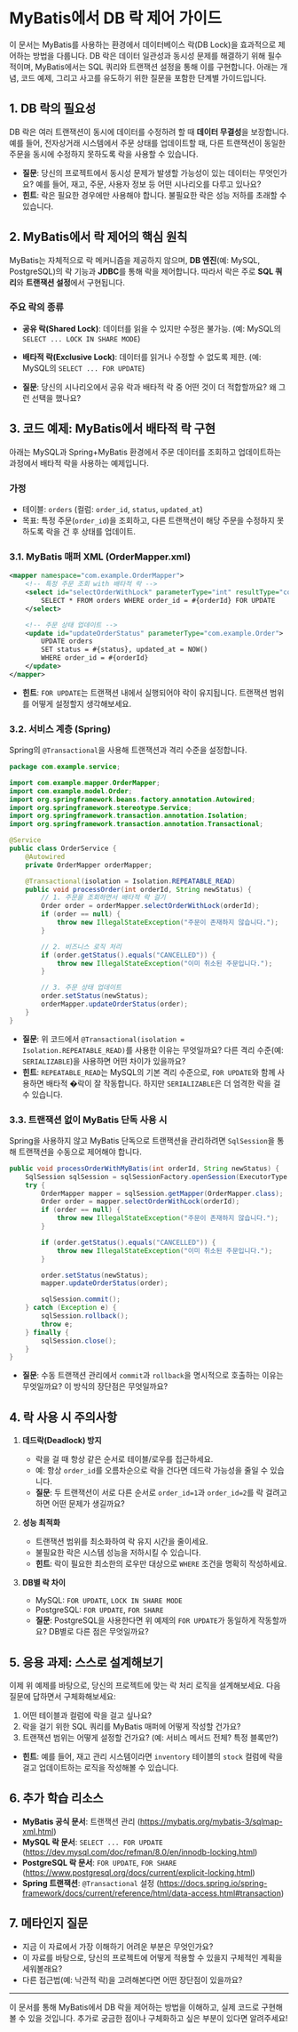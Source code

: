 # MyBatis에서 DB 락 제어 가이드

이 문서는 MyBatis를 사용하는 환경에서 데이터베이스 락(DB Lock)을 효과적으로 제어하는 방법을 다룹니다. DB 락은 데이터 일관성과 동시성 문제를 해결하기 위해 필수적이며, MyBatis에서는 SQL 쿼리와 트랜잭션 설정을 통해 이를 구현합니다. 아래는 개념, 코드 예제, 그리고 사고를 유도하기 위한 질문을 포함한 단계별 가이드입니다.

## 1. DB 락의 필요성

DB 락은 여러 트랜잭션이 동시에 데이터를 수정하려 할 때 **데이터 무결성**을 보장합니다. 예를 들어, 전자상거래 시스템에서 주문 상태를 업데이트할 때, 다른 트랜잭션이 동일한 주문을 동시에 수정하지 못하도록 락을 사용할 수 있습니다.

- **질문**: 당신의 프로젝트에서 동시성 문제가 발생할 가능성이 있는 데이터는 무엇인가요? 예를 들어, 재고, 주문, 사용자 정보 등 어떤 시나리오를 다루고 있나요?
- **힌트**: 락은 필요한 경우에만 사용해야 합니다. 불필요한 락은 성능 저하를 초래할 수 있습니다.

## 2. MyBatis에서 락 제어의 핵심 원칙

MyBatis는 자체적으로 락 메커니즘을 제공하지 않으며, **DB 엔진**(예: MySQL, PostgreSQL)의 락 기능과 **JDBC**를 통해 락을 제어합니다. 따라서 락은 주로 **SQL 쿼리**와 **트랜잭션 설정**에서 구현됩니다.

### 주요 락의 종류
- **공유 락(Shared Lock)**: 데이터를 읽을 수 있지만 수정은 불가능. (예: MySQL의 `SELECT ... LOCK IN SHARE MODE`)
- **배타적 락(Exclusive Lock)**: 데이터를 읽거나 수정할 수 없도록 제한. (예: MySQL의 `SELECT ... FOR UPDATE`)

- **질문**: 당신의 시나리오에서 공유 락과 배타적 락 중 어떤 것이 더 적합할까요? 왜 그런 선택을 했나요?

## 3. 코드 예제: MyBatis에서 배타적 락 구현

아래는 MySQL과 Spring+MyBatis 환경에서 주문 데이터를 조회하고 업데이트하는 과정에서 배타적 락을 사용하는 예제입니다.

### 가정
- 테이블: `orders` (컬럼: `order_id`, `status`, `updated_at`)
- 목표: 특정 주문(`order_id`)을 조회하고, 다른 트랜잭션이 해당 주문을 수정하지 못하도록 락을 건 후 상태를 업데이트.

### 3.1. MyBatis 매퍼 XML (OrderMapper.xml)

```xml
<mapper namespace="com.example.OrderMapper">
    <!-- 특정 주문 조회 with 배타적 락 -->
    <select id="selectOrderWithLock" parameterType="int" resultType="com.example.Order">
        SELECT * FROM orders WHERE order_id = #{orderId} FOR UPDATE
    </select>

    <!-- 주문 상태 업데이트 -->
    <update id="updateOrderStatus" parameterType="com.example.Order">
        UPDATE orders 
        SET status = #{status}, updated_at = NOW()
        WHERE order_id = #{orderId}
    </update>
</mapper>
```

- **힌트**: `FOR UPDATE`는 트랜잭션 내에서 실행되어야 락이 유지됩니다. 트랜잭션 범위를 어떻게 설정할지 생각해보세요.

### 3.2. 서비스 계층 (Spring)

Spring의 `@Transactional`을 사용해 트랜잭션과 격리 수준을 설정합니다.

```java
package com.example.service;

import com.example.mapper.OrderMapper;
import com.example.model.Order;
import org.springframework.beans.factory.annotation.Autowired;
import org.springframework.stereotype.Service;
import org.springframework.transaction.annotation.Isolation;
import org.springframework.transaction.annotation.Transactional;

@Service
public class OrderService {
    @Autowired
    private OrderMapper orderMapper;

    @Transactional(isolation = Isolation.REPEATABLE_READ)
    public void processOrder(int orderId, String newStatus) {
        // 1. 주문을 조회하면서 배타적 락 걸기
        Order order = orderMapper.selectOrderWithLock(orderId);
        if (order == null) {
            throw new IllegalStateException("주문이 존재하지 않습니다.");
        }

        // 2. 비즈니스 로직 처리
        if (order.getStatus().equals("CANCELLED")) {
            throw new IllegalStateException("이미 취소된 주문입니다.");
        }

        // 3. 주문 상태 업데이트
        order.setStatus(newStatus);
        orderMapper.updateOrderStatus(order);
    }
}
```

- **질문**: 위 코드에서 `@Transactional(isolation = Isolation.REPEATABLE_READ)`를 사용한 이유는 무엇일까요? 다른 격리 수준(예: `SERIALIZABLE`)을 사용하면 어떤 차이가 있을까요?
- **힌트**: `REPEATABLE_READ`는 MySQL의 기본 격리 수준으로, `FOR UPDATE`와 함께 사용하면 배타적 �락이 잘 작동합니다. 하지만 `SERIALIZABLE`은 더 엄격한 락을 걸 수 있습니다.

### 3.3. 트랜잭션 없이 MyBatis 단독 사용 시

Spring을 사용하지 않고 MyBatis 단독으로 트랜잭션을 관리하려면 `SqlSession`을 통해 트랜잭션을 수동으로 제어해야 합니다.

```java
public void processOrderWithMyBatis(int orderId, String newStatus) {
    SqlSession sqlSession = sqlSessionFactory.openSession(ExecutorType.SIMPLE, false);
    try {
        OrderMapper mapper = sqlSession.getMapper(OrderMapper.class);
        Order order = mapper.selectOrderWithLock(orderId);
        if (order == null) {
            throw new IllegalStateException("주문이 존재하지 않습니다.");
        }

        if (order.getStatus().equals("CANCELLED")) {
            throw new IllegalStateException("이미 취소된 주문입니다.");
        }

        order.setStatus(newStatus);
        mapper.updateOrderStatus(order);

        sqlSession.commit();
    } catch (Exception e) {
        sqlSession.rollback();
        throw e;
    } finally {
        sqlSession.close();
    }
}
```

- **질문**: 수동 트랜잭션 관리에서 `commit`과 `rollback`을 명시적으로 호출하는 이유는 무엇일까요? 이 방식의 장단점은 무엇일까요?

## 4. 락 사용 시 주의사항

1. **데드락(Deadlock) 방지**
   - 락을 걸 때 항상 같은 순서로 테이블/로우를 접근하세요.
   - 예: 항상 `order_id`를 오름차순으로 락을 건다면 데드락 가능성을 줄일 수 있습니다.
   - **질문**: 두 트랜잭션이 서로 다른 순서로 `order_id=1`과 `order_id=2`를 락 걸려고 하면 어떤 문제가 생길까요?

2. **성능 최적화**
   - 트랜잭션 범위를 최소화하여 락 유지 시간을 줄이세요.
   - 불필요한 락은 시스템 성능을 저하시킬 수 있습니다.
   - **힌트**: 락이 필요한 최소한의 로우만 대상으로 `WHERE` 조건을 명확히 작성하세요.

3. **DB별 락 차이**
   - MySQL: `FOR UPDATE`, `LOCK IN SHARE MODE`
   - PostgreSQL: `FOR UPDATE`, `FOR SHARE`
   - **질문**: PostgreSQL을 사용한다면 위 예제의 `FOR UPDATE`가 동일하게 작동할까요? DB별로 다른 점은 무엇일까요?

## 5. 응용 과제: 스스로 설계해보기

이제 위 예제를 바탕으로, 당신의 프로젝트에 맞는 락 처리 로직을 설계해보세요. 다음 질문에 답하면서 구체화해보세요:

1. 어떤 테이블과 컬럼에 락을 걸고 싶나요?
2. 락을 걸기 위한 SQL 쿼리를 MyBatis 매퍼에 어떻게 작성할 건가요?
3. 트랜잭션 범위는 어떻게 설정할 건가요? (예: 서비스 메서드 전체? 특정 블록만?)

- **힌트**: 예를 들어, 재고 관리 시스템이라면 `inventory` 테이블의 `stock` 컬럼에 락을 걸고 업데이트하는 로직을 작성해볼 수 있습니다.

## 6. 추가 학습 리소스

- **MyBatis 공식 문서**: 트랜잭션 관리 (https://mybatis.org/mybatis-3/sqlmap-xml.html)
- **MySQL 락 문서**: `SELECT ... FOR UPDATE` (https://dev.mysql.com/doc/refman/8.0/en/innodb-locking.html)
- **PostgreSQL 락 문서**: `FOR UPDATE`, `FOR SHARE` (https://www.postgresql.org/docs/current/explicit-locking.html)
- **Spring 트랜잭션**: `@Transactional` 설정 (https://docs.spring.io/spring-framework/docs/current/reference/html/data-access.html#transaction)

## 7. 메타인지 질문

- 지금 이 자료에서 가장 이해하기 어려운 부분은 무엇인가요?
- 이 자료를 바탕으로, 당신의 프로젝트에 어떻게 적용할 수 있을지 구체적인 계획을 세워볼래요?
- 다른 접근법(예: 낙관적 락)을 고려해본다면 어떤 장단점이 있을까요?

---

이 문서를 통해 MyBatis에서 DB 락을 제어하는 방법을 이해하고, 실제 코드로 구현해볼 수 있을 것입니다. 추가로 궁금한 점이나 구체화하고 싶은 부분이 있다면 알려주세요!